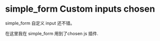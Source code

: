 # simple_form Custom inputs chosen

 simple_form  自定义 input 还不错。

 在这里我在  simple_form 用到了chosen js 插件.